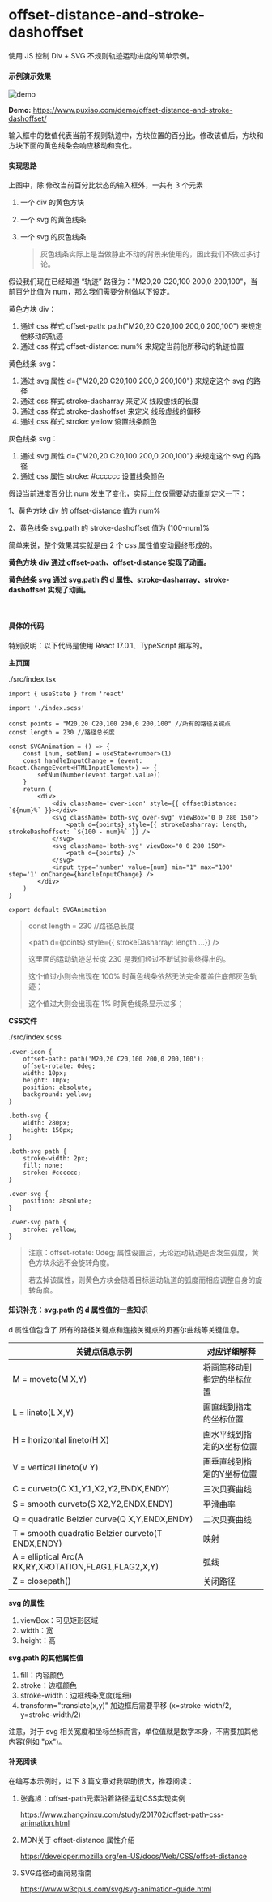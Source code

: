 # offset-distance-and-stroke-dashoffset
使用 JS 控制 Div + SVG 不规则轨迹运动进度的简单示例。



#### 示例演示效果

![demo](https://www.puxiao.com/demo/offset-distance-and-stroke-dashoffset/offset-distance-and-stroke-dashoffset-demo.jpg)



**Demo:** https://www.puxiao.com/demo/offset-distance-and-stroke-dashoffset/

输入框中的数值代表当前不规则轨迹中，方块位置的百分比，修改该值后，方块和方块下面的黄色线条会响应移动和变化。



#### 实现思路

上图中，除 修改当前百分比状态的输入框外，一共有 3 个元素

1. 一个 div 的黄色方块

2. 一个 svg 的黄色线条

3. 一个 svg 的灰色线条

   > 灰色线条实际上是当做静止不动的背景来使用的，因此我们不做过多讨论。



假设我们现在已经知道 “轨迹” 路径为："M20,20 C20,100 200,0 200,100"，当前百分比值为 num，那么我们需要分别做以下设定。

黄色方块 div：

1. 通过 css 样式 offset-path: path("M20,20 C20,100 200,0 200,100") 来规定他移动的轨迹
2. 通过 css 样式 offset-distance: num% 来规定当前他所移动的轨迹位置



黄色线条 svg：

1. 通过 svg 属性 d={"M20,20 C20,100 200,0 200,100"} 来规定这个 svg 的路径
2. 通过 css 样式 stroke-dasharray 来定义 线段虚线的长度
3. 通过 css 样式 stroke-dashoffset 来定义 线段虚线的偏移
4. 通过 css 样式 stroke:  yellow 设置线条颜色



灰色线条 svg：

1. 通过 svg 属性 d={"M20,20 C20,100 200,0 200,100"} 来规定这个 svg 的路径
2. 通过 css 属性 stroke: #cccccc 设置线条颜色



假设当前进度百分比 num 发生了变化，实际上仅仅需要动态重新定义一下：

1、黄色方块 div 的 offset-distance 值为 num%

2、黄色线条 svg.path 的 stroke-dashoffset  值为 (100-num)%



简单来说，整个效果其实就是由 2 个 css 属性值变动最终形成的。



**黄色方块 div 通过 offset-path、offset-distance 实现了动画。**

**黄色线条 svg 通过 svg.path 的 d 属性、stroke-dasharray、stroke-dashoffset 实现了动画。**

<br/>



#### 具体的代码

特别说明：以下代码是使用 React 17.0.1、TypeScript 编写的。



**主页面**

./src/index.tsx

```
import { useState } from 'react'

import './index.scss'

const points = "M20,20 C20,100 200,0 200,100" //所有的路径关键点
const length = 230 //路径总长度

const SVGAnimation = () => {
    const [num, setNum] = useState<number>(1)
    const handleInputChange = (event: React.ChangeEvent<HTMLInputElement>) => {
        setNum(Number(event.target.value))
    }
    return (
        <div>
            <div className='over-icon' style={{ offsetDistance: `${num}%` }}></div>
            <svg className='both-svg over-svg' viewBox="0 0 280 150">
                <path d={points} style={{ strokeDasharray: length, strokeDashoffset: `${100 - num}%` }} />
            </svg>
            <svg className='both-svg' viewBox="0 0 280 150">
                <path d={points} />
            </svg>
            <input type='number' value={num} min="1" max="100" step='1' onChange={handleInputChange} />
        </div>
    )
}

export default SVGAnimation
```

> const length = 230 //路径总长度
>
> <path d={points} style={{ strokeDasharray: length ...}} />
>
> 这里面的运动轨迹总长度 230 是我们经过不断试验最终得出的。
>
> 这个值过小则会出现在 100% 时黄色线条依然无法完全覆盖住底部灰色轨迹；
>
> 这个值过大则会出现在 1% 时黄色线条显示过多；



**CSS文件**

./src/index.scss

```
.over-icon {
    offset-path: path('M20,20 C20,100 200,0 200,100');
    offset-rotate: 0deg;
    width: 10px;
    height: 10px;
    position: absolute;
    background: yellow;
}

.both-svg {
    width: 280px;
    height: 150px;
}

.both-svg path {
    stroke-width: 2px;
    fill: none;
    stroke: #cccccc;
}

.over-svg {
    position: absolute;
}

.over-svg path {
    stroke: yellow;
}
```

> 注意：offset-rotate: 0deg; 属性设置后，无论运动轨道是否发生弧度，黄色方块永远不会旋转角度。
>
> 若去掉该属性，则黄色方块会随着目标运动轨道的弧度而相应调整自身的旋转角度。



#### 知识补充：svg.path 的 d 属性值的一些知识

d 属性值包含了 所有的路径关键点和连接关键点的贝塞尔曲线等关键信息。

| 关键点信息示例                                        | 对应详细解释               |
| ----------------------------------------------------- | -------------------------- |
| M = moveto(M X,Y)                                     | 将画笔移动到指定的坐标位置 |
| L = lineto(L X,Y)                                     | 画直线到指定的坐标位置     |
| H = horizontal lineto(H X)                            | 画水平线到指定的X坐标位置  |
| V = vertical lineto(V Y)                              | 画垂直线到指定的Y坐标位置  |
| C = curveto(C X1,Y1,X2,Y2,ENDX,ENDY)                  | 三次贝赛曲线               |
| S = smooth curveto(S X2,Y2,ENDX,ENDY)                 | 平滑曲率                   |
| Q = quadratic Belzier curve(Q X,Y,ENDX,ENDY)          | 二次贝赛曲线               |
| T = smooth quadratic Belzier curveto(T ENDX,ENDY)     | 映射                       |
| A = elliptical Arc(A RX,RY,XROTATION,FLAG1,FLAG2,X,Y) | 弧线                       |
| Z = closepath()                                       | 关闭路径                   |



**svg 的属性**

1. viewBox：可见矩形区域
2. width：宽
3. height：高



**svg.path 的其他属性值**

1. fill：内容颜色
2. stroke：边框颜色
3. stroke-width：边框线条宽度(粗细)
4. transform="translate(x,y)" 加边框后需要平移 (x=stroke-width/2, y=stroke-width/2)

注意，对于 svg 相关宽度和坐标坐标而言，单位值就是数字本身，不需要加其他内容(例如 "px")。



#### 补充阅读

在编写本示例时，以下 3 篇文章对我帮助很大，推荐阅读：



1. 张鑫旭：offset-path元素沿着路径运动CSS实现实例

   https://www.zhangxinxu.com/study/201702/offset-path-css-animation.html

   

2. MDN关于 offset-distance 属性介绍

   https://developer.mozilla.org/en-US/docs/Web/CSS/offset-distance

   

3. SVG路径动画简易指南

   https://www.w3cplus.com/svg/svg-animation-guide.html
   
